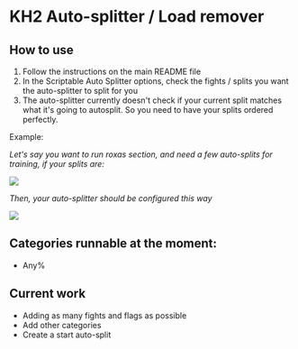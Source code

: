 # KH2 Auto-splitter / Load remover
## How to use
1. Follow the instructions on the main README file
2. In the Scriptable Auto Splitter options, check the fights / splits you want the auto-splitter to split for you
3. The auto-splitter currently doesn't check if your current split matches what it's going to autosplit. So you need to have your splits ordered perfectly. 

Example: 

*Let's say you want to run roxas section, and need a few auto-splits for training, if your splits are:*

![]("assets/splits.jpg")

*Then, your auto-splitter should be configured this way*

![]("assets/example1.jpg")

## Categories runnable at the moment:
* Any%

## Current work
* Adding as many fights and flags as possible
* Add other categories
* Create a start auto-split
